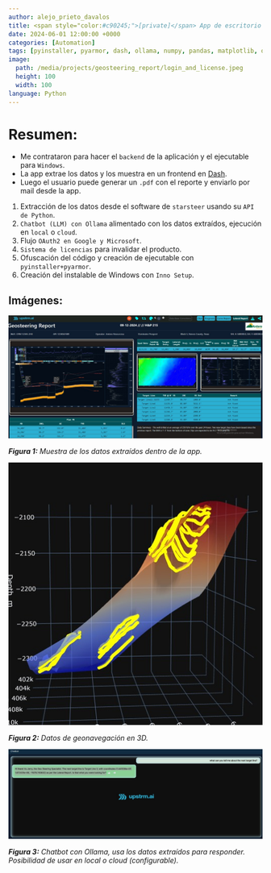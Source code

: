 ```yaml
---
author: alejo_prieto_davalos
title: <span style="color:#c90245;">[private]</span> App de escritorio para extracción y reporte de datos de geonavegación
date: 2024-06-01 12:00:00 +0000
categories: [Automation]
tags: [pyinstaller, pyarmor, dash, ollama, numpy, pandas, matplotlib, oauth2]
image:
  path: /media/projects/geosteering_report/login_and_license.jpeg
  height: 100
  width: 100
language: Python
---
```


# Resumen:
- Me contrataron para hacer el `backend` de la aplicación y el ejecutable para `Windows`.
- La app extrae los datos y los muestra en un frontend en [Dash](https://pypi.org/project/dash/).
- Luego el usuario puede generar un `.pdf` con el reporte y enviarlo por mail desde la app.
1. Extracción de los datos desde el software de `starsteer` usando su `API de Python`.
2. `Chatbot (LLM) con Ollama` alimentado con los datos extraídos, ejecución en `local` o `cloud`.
3. Flujo `OAuth2 en Google y Microsoft`.
4. `Sistema de licencias` para invalidar el producto.
5. Ofuscación del código y creación de ejecutable con `pyinstaller+pyarmor`.
6. Creación del instalable de Windows con `Inno Setup`.


## Imágenes:
<div>
  <img src="/media/projects/geosteering_report/app.jpeg" alt="App ejemplo.">
  <p><em><b>Figura 1:</b> Muestra de los datos extraídos dentro de la app.</em></p>
</div>

<div>
  <img src="/media/projects/geosteering_report/geosteering.jpeg" alt="Geosteering 3D.">
  <p><em><b>Figura 2:</b> Datos de geonavegación en 3D.</em></p>
</div>

<div>
  <img src="/media/projects/geosteering_report/chatbot.jpeg" alt="Chatbot.">
  <p><em><b>Figura 3:</b> Chatbot con Ollama, usa los datos extraídos para responder. Posibilidad de usar en local o cloud (configurable).</em></p>
</div>
